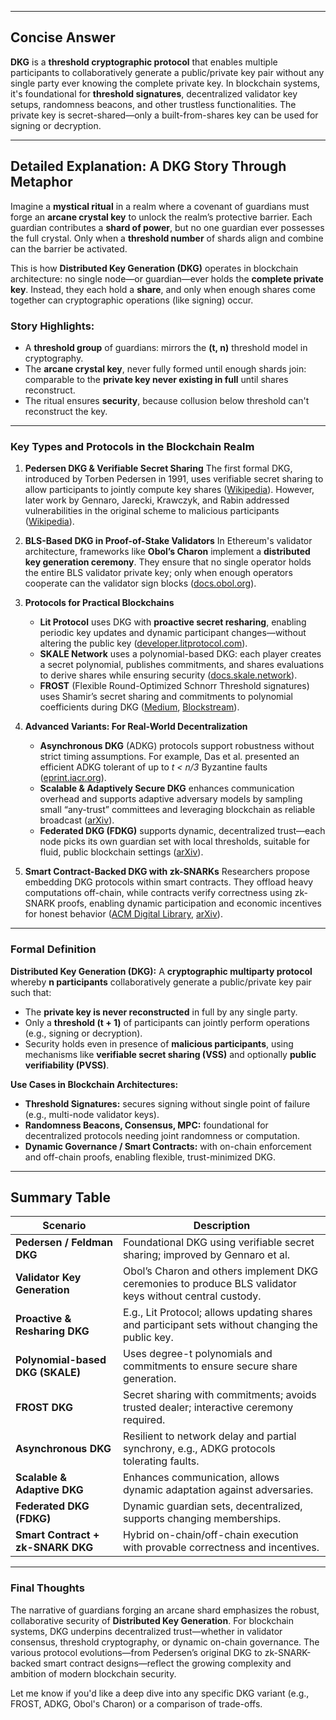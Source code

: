 

---

## Concise Answer

**DKG** is a **threshold cryptographic protocol** that enables multiple participants to collaboratively generate a public/private key pair without any single party ever knowing the complete private key. In blockchain systems, it's foundational for **threshold signatures**, decentralized validator key setups, randomness beacons, and other trustless functionalities. The private key is secret-shared—only a built-from-shares key can be used for signing or decryption.

---

## Detailed Explanation: A DKG Story Through Metaphor

Imagine a **mystical ritual** in a realm where a covenant of guardians must forge an **arcane crystal key** to unlock the realm’s protective barrier. Each guardian contributes a **shard of power**, but no one guardian ever possesses the full crystal. Only when a **threshold number** of shards align and combine can the barrier be activated.

This is how **Distributed Key Generation (DKG)** operates in blockchain architecture: no single node—or guardian—ever holds the **complete private key**. Instead, they each hold a **share**, and only when enough shares come together can cryptographic operations (like signing) occur.

### Story Highlights:

* A **threshold group** of guardians: mirrors the **(t, n)** threshold model in cryptography.
* The **arcane crystal key**, never fully formed until enough shards join: comparable to the **private key never existing in full** until shares reconstruct.
* The ritual ensures **security**, because collusion below threshold can't reconstruct the key.

---

### Key Types and Protocols in the Blockchain Realm

1. **Pedersen DKG & Verifiable Secret Sharing**
   The first formal DKG, introduced by Torben Pedersen in 1991, uses verifiable secret sharing to allow participants to jointly compute key shares ([Wikipedia][1]).
   However, later work by Gennaro, Jarecki, Krawczyk, and Rabin addressed vulnerabilities in the original scheme to malicious participants ([Wikipedia][1]).

2. **BLS-Based DKG in Proof-of-Stake Validators**
   In Ethereum's validator architecture, frameworks like **Obol’s Charon** implement a **distributed key generation ceremony**. They ensure that no single operator holds the entire BLS validator private key; only when enough operators cooperate can the validator sign blocks ([docs.obol.org][2]).

3. **Protocols for Practical Blockchains**

   * **Lit Protocol** uses DKG with **proactive secret resharing**, enabling periodic key updates and dynamic participant changes—without altering the public key ([developer.litprotocol.com][3]).
   * **SKALE Network** uses a polynomial-based DKG: each player creates a secret polynomial, publishes commitments, and shares evaluations to derive shares while ensuring security ([docs.skale.network][4]).
   * **FROST** (Flexible Round-Optimized Schnorr Threshold signatures) uses Shamir’s secret sharing and commitments to polynomial coefficients during DKG ([Medium][5], [Blockstream][6]).

4. **Advanced Variants: For Real-World Decentralization**

   * **Asynchronous DKG** (ADKG) protocols support robustness without strict timing assumptions. For example, Das et al. presented an efficient ADKG tolerant of up to *t < n/3* Byzantine faults ([eprint.iacr.org][7]).
   * **Scalable & Adaptively Secure DKG** enhances communication overhead and supports adaptive adversary models by sampling small “any-trust” committees and leveraging blockchain as reliable broadcast ([arXiv][8]).
   * **Federated DKG (FDKG)** supports dynamic, decentralized trust—each node picks its own guardian set with local thresholds, suitable for fluid, public blockchain settings ([arXiv][9]).

5. **Smart Contract-Backed DKG with zk-SNARKs**
   Researchers propose embedding DKG protocols within smart contracts. They offload heavy computations off-chain, while contracts verify correctness using zk-SNARK proofs, enabling dynamic participation and economic incentives for honest behavior ([ACM Digital Library][10], [arXiv][11]).

---

### Formal Definition

**Distributed Key Generation (DKG):**
A **cryptographic multiparty protocol** whereby **n participants** collaboratively generate a public/private key pair such that:

* The **private key is never reconstructed** in full by any single party.
* Only a **threshold (t + 1)** of participants can jointly perform operations (e.g., signing or decryption).
* Security holds even in presence of **malicious participants**, using mechanisms like **verifiable secret sharing (VSS)** and optionally **public verifiability (PVSS)**.

**Use Cases in Blockchain Architectures:**

* **Threshold Signatures:** secures signing without single point of failure (e.g., multi-node validator keys).
* **Randomness Beacons, Consensus, MPC:** foundational for decentralized protocols needing joint randomness or computation.
* **Dynamic Governance / Smart Contracts:** with on-chain enforcement and off-chain proofs, enabling flexible, trust-minimized DKG.

---

## Summary Table

| Scenario                          | Description                                                                                              |
| --------------------------------- | -------------------------------------------------------------------------------------------------------- |
| **Pedersen / Feldman DKG**        | Foundational DKG using verifiable secret sharing; improved by Gennaro et al.                             |
| **Validator Key Generation**      | Obol’s Charon and others implement DKG ceremonies to produce BLS validator keys without central custody. |
| **Proactive & Resharing DKG**     | E.g., Lit Protocol; allows updating shares and participant sets without changing the public key.         |
| **Polynomial-based DKG (SKALE)**  | Uses degree-t polynomials and commitments to ensure secure share generation.                             |
| **FROST DKG**                     | Secret sharing with commitments; avoids trusted dealer; interactive ceremony required.                   |
| **Asynchronous DKG**              | Resilient to network delay and partial synchrony, e.g., ADKG protocols tolerating faults.                |
| **Scalable & Adaptive DKG**       | Enhances communication, allows dynamic adaptation against adversaries.                                   |
| **Federated DKG (FDKG)**          | Dynamic guardian sets, decentralized, supports changing memberships.                                     |
| **Smart Contract + zk-SNARK DKG** | Hybrid on-chain/off-chain execution with provable correctness and incentives.                            |

---

### Final Thoughts

The narrative of guardians forging an arcane shard emphasizes the robust, collaborative security of **Distributed Key Generation**. For blockchain systems, DKG underpins decentralized trust—whether in validator consensus, threshold cryptography, or dynamic on-chain governance. The various protocol evolutions—from Pedersen’s original DKG to zk-SNARK-backed smart contract designs—reflect the growing complexity and ambition of modern blockchain security.

Let me know if you'd like a deep dive into any specific DKG variant (e.g., FROST, ADKG, Obol's Charon) or a comparison of trade-offs.

[1]: https://en.wikipedia.org/wiki/Distributed_key_generation?utm_source=chatgpt.com "Distributed key generation"
[2]: https://docs.obol.org/learn/charon/dkg?utm_source=chatgpt.com "Distributed Key Generation | Obol Docs"
[3]: https://developer.litprotocol.com/security/distributed-key-gen?utm_source=chatgpt.com "Distributed Key Generation | Lit Protocol"
[4]: https://docs.skale.network/technology/dkg-bls?utm_source=chatgpt.com "Distributed Key Generation (DKG) :: SKALE Network Documentation"
[5]: https://medium.com/%40kyodo-tech/distributed-key-generation-and-ed25519-threshold-signatures-with-frost-mpc-503c56c46bab?utm_source=chatgpt.com "Distributed Key Generation and Ed25519 Threshold Signatures with FROST MPC | by Kyodo Tech | Medium"
[6]: https://blog.blockstream.com/the-key-to-frost-what-is-distributed-key-generation/?utm_source=chatgpt.com "Blockstream"
[7]: https://eprint.iacr.org/2021/1591?utm_source=chatgpt.com "Practical Asynchronous Distributed Key Generation"
[8]: https://arxiv.org/abs/2311.09592?utm_source=chatgpt.com "Scalable and Adaptively Secure Any-Trust Distributed Key Generation and All-hands Checkpointing"
[9]: https://arxiv.org/abs/2502.20835?utm_source=chatgpt.com "Federated Distributed Key Generation"
[10]: https://dl.acm.org/doi/10.1145/3555776.3577677?utm_source=chatgpt.com "Distributed Key Generation with Smart Contracts using zk-SNARKs | Proceedings of the 38th ACM/SIGAPP Symposium on Applied Computing"
[11]: https://arxiv.org/abs/2212.10324?utm_source=chatgpt.com "Distributed Key Generation with Smart Contracts using zk-SNARKs"
